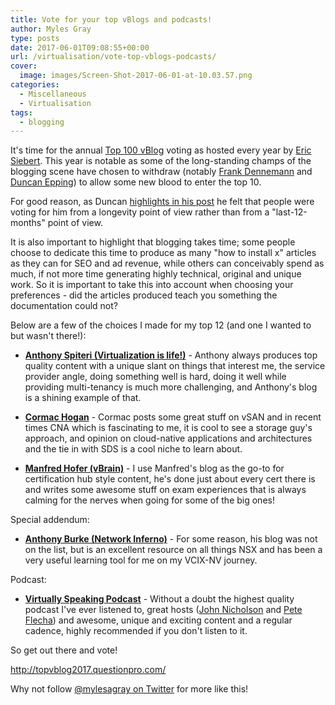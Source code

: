```yaml
---
title: Vote for your top vBlogs and podcasts!
author: Myles Gray
type: posts
date: 2017-06-01T09:08:55+00:00
url: /virtualisation/vote-top-vblogs-podcasts/
cover:
  image: images/Screen-Shot-2017-06-01-at-10.03.57.png
categories:
  - Miscellaneous
  - Virtualisation
tags:
  - blogging
---
```


It's time for the annual [Top 100 vBlog][1] voting as hosted every year by [Eric Siebert][2]. This year is notable as some of the long-standing champs of the blogging scene have chosen to withdraw (notably [Frank Dennemann][3] and [Duncan Epping][4]) to allow some new blood to enter the top 10.

For good reason, as Duncan [highlights in his post][5] he felt that people were voting for him from a longevity point of view rather than from a "last-12-months" point of view.

It is also important to highlight that blogging takes time; some people choose to dedicate this time to produce as many "how to install x" articles as they can for SEO and ad revenue, while others can conceivably spend as much, if not more time generating highly technical, original and unique work. So it is important to take this into account when choosing your preferences - did the articles produced teach you something the documentation could not?

Below are a few of the choices I made for my top 12 (and one I wanted to but wasn't there!):

  * **[Anthony Spiteri (Virtualization is life!)][6]** - Anthony always produces top quality content with a unique slant on things that interest me, the service provider angle, doing something well is hard, doing it well while providing multi-tenancy is much more challenging, and Anthony's blog is a shining example of that.

  * **[Cormac Hogan][7]** - Cormac posts some great stuff on vSAN and in recent times CNA which is fascinating to me, it is cool to see a storage guy's approach, and opinion on cloud-native applications and architectures and the tie in with SDS is a cool niche to learn about.

  * **[Manfred Hofer (vBrain)][8]** - I use Manfred's blog as the go-to for certification hub style content, he's done just about every cert there is and writes some awesome stuff on exam experiences that is always calming for the nerves when going for some of the big ones!

Special addendum:

  * **[Anthony Burke (Network Inferno)][9]** - For some reason, his blog was not on the list, but is an excellent resource on all things NSX and has been a very useful learning tool for me on my VCIX-NV journey.

Podcast:

  * **[Virtually Speaking Podcast][10]** - Without a doubt the highest quality podcast I've ever listened to, great hosts ([John Nicholson][11] and [Pete Flecha][12]) and awesome, unique and exciting content and a regular cadence, highly recommended if you don't listen to it.

So get out there and vote!

<http://topvblog2017.questionpro.com/>

Why not follow [@mylesagray on Twitter][13] for more like this!

 [1]: http://vsphere-land.com/news/voting-now-open-for-top-vblog-2017.html
 [2]: https://twitter.com/ericsiebert
 [3]: https://twitter.com/FrankDenneman
 [4]: https://twitter.com/duncanyb
 [5]: http://www.yellow-bricks.com/2017/06/01/vote-fav-bloggers-podcast-etc/
 [6]: https://anthonyspiteri.net/
 [7]: http://cormachogan.com/
 [8]: http://www.vbrain.info/
 [9]: http://networkinferno.net/
 [10]: https://soundcloud.com/virtuallyspeakingpodcast
 [11]: https://twitter.com/lost_signal
 [12]: https://twitter.com/vPedroArrow
 [13]: https://twitter.com/mylesagray